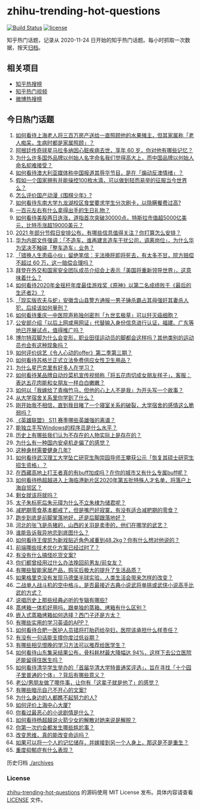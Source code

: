 # zhihu-trending-hot-questions

[![Build Status](https://github.com/justjavac/zhihu-trending-hot-questions/workflows/ci/badge.svg?branch=master)](https://github.com/justjavac/zhihu-trending-hot-questions/actions)
[![license](https://img.shields.io/github/license/justjavac/zhihu-trending-hot-questions)](https://github.com/justjavac/zhihu-trending-hot-questions/blob/master/LICENSE)

知乎热门话题，记录从 2020-11-24 日开始的知乎热门话题。每小时抓取一次数据，按天[归档](./archives)。

## 相关项目

- [知乎热搜榜](https://github.com/justjavac/zhihu-trending-top-search)
- [知乎热门视频](https://github.com/justjavac/zhihu-trending-hot-video)
- [微博热搜榜](https://github.com/justjavac/weibo-trending-hot-search)

## 今日热门话题

<!-- BEGIN -->
<!-- 最后更新时间 Thu Nov 26 2020 04:01:20 GMT+0800 (CST) -->
1. [如何看待上海老人将三百万房产送给一直照顾他的水果摊主，但其家属称「老人痴呆，生病时都是家属照顾」？](https://www.zhihu.com/question/431889437)
1. [阿根廷传奇球星马拉多纳因心脏疾病去世，享年 60 岁，你对他有哪些记忆？](https://www.zhihu.com/question/432018301)
1. [为什么许多国外品牌以创始人名字命名我们觉得高大上，而中国品牌以创始人命名却难接受？](https://www.zhihu.com/question/426636877)
1. [如何看待澳大利亚媒体称中国报道其辱华节目，是在「煽动反澳情绪」？](https://www.zhihu.com/question/431832348)
1. [假如一个国家拥有并能操控100枚水滴，可以做到轻而易举的征服当今世界么？](https://www.zhihu.com/question/429481997)
1. [怎么评价国产动漫《围棋少年》?](https://www.zhihu.com/question/30119683)
1. [如何看待东南大学九龙湖校区食堂要求学生分次刷卡，以隐瞒餐费过高?](https://www.zhihu.com/question/431913030)
1. [一百元左右有什么拿得出手的生日礼物？](https://www.zhihu.com/question/333123808)
1. [如何看待美股两日连涨，道指首次突破30000点，特斯拉市值超5000亿美元，比特币涨超19000美元？](https://www.zhihu.com/question/431876831)
1. [2021 年部分节假日安排公布，有哪些信息值得关注？你打算怎么安排？](https://www.zhihu.com/question/431980337)
1. [华为内部文件强调：「不造车，谁再建言造车干扰公司，调离岗位」，为什么华为坚决不触碰「整车造车」业务？](https://www.zhihu.com/question/431924620)
1. [「错换人生患癌小伙」留绝笔信：无法换肝即将死去，有太多不甘，院方赔偿不超过 60 万，这一赔偿合理吗？](https://www.zhihu.com/question/431915931)
1. [拜登在外交和国家安全团队成员介绍会上表示「美国将重新领导世界」，这意味着什么？](https://www.zhihu.com/question/431921120)
1. [如何看待2020年金摇杆年度最佳游戏奖《原神》以第二名成绩败于《最后的生还者2》？](https://www.zhihu.com/question/431874221)
1. [「现实版农夫与蛇」安徽含山县警方通报一男子锤杀霸占其母强奸其妻杀人犯，后续该如何量刑？](https://www.zhihu.com/question/431934158)
1. [如何看待重庆一中医院声称独创密剂「九世玄极草」可以歼灭癌细胞？](https://www.zhihu.com/question/431876705)
1. [公安部介绍「以后上网或用网证」代替输入身份信息进行认证，福建、广东等地已开展试点，值得推广吗？](https://www.zhihu.com/question/431609876)
1. [博尔特双脚为什么会变形，职业田径运动员的脚都会这样吗？其他类别的运动员也会有这种现象吗？](https://www.zhihu.com/question/49836933)
1. [如何评价综艺《令人心动的offer》第二季第三期？](https://www.zhihu.com/question/431963810)
1. [如何看待苏格兰正式立法免费供应女性卫生用品？](https://www.zhihu.com/question/431914593)
1. [为什么星巴克里有好多人在学习？](https://www.zhihu.com/question/332527599)
1. [如何看待某品牌自动炒菜机宣传视频称「将五花肉切成女朋友样子」，客服：表达五花肉能和女朋友一样白白嫩嫩？](https://www.zhihu.com/question/431910071)
1. [如何以「我嫁给了青梅竹马，但他的心上人不是我」为开头写一个故事？](https://www.zhihu.com/question/404865038)
1. [从大学宿舍关系里你学到了什么？](https://www.zhihu.com/question/307670950)
1. [刚开始我不相信，直到我目睹了一个寝室关系的破裂，大学宿舍的感情这么脆弱吗？](https://www.zhihu.com/question/316389359)
1. [《英雄联盟》 S11 赛季哪些英雄强的离谱？](https://www.zhihu.com/question/431171408)
1. [能独立手写Windows的程序员是什么水平？](https://www.zhihu.com/question/423054941)
1. [历史上有哪些我们认为不存在的人物实际上是存在的？](https://www.zhihu.com/question/265076764)
1. [为什么有一种国内安卓机走偏了的感觉？](https://www.zhihu.com/question/430707553)
1. [这种身材需要健身几年?](https://www.zhihu.com/question/430818707)
1. [如何看待武汉理工大学坠亡研究生陶崇园导师王攀获公示「恢复其硕士研究生招生资格」？](https://www.zhihu.com/question/431894257)
1. [在西藏高地上打王者真的有buff加成吗？在你的城市又有什么专属buff呢？](https://www.zhihu.com/question/431214803)
1. [如何看待杨超越进入上海临港新片区2020年第五批特殊人才名单，将落户上海自贸区？](https://www.zhihu.com/question/431840057)
1. [剩女就该将就吗？](https://www.zhihu.com/question/425182413)
1. [太子朱标死后朱元璋为什么不立朱棣为储君呢？](https://www.zhihu.com/question/304502031)
1. [减肥期零食基本都戒了，但是嘴巴好寂寞，有没有适合减肥期的零食？](https://www.zhihu.com/question/38720782)
1. [跑步到底是前脚掌落地好，还是后脚跟落地好？](https://www.zhihu.com/question/32134107)
1. [河北的张飞是杀猪的，山西的关羽是卖枣的，他们在哪学的武艺？](https://www.zhihu.com/question/426938125)
1. [谁能告诉我异地恋到底图什么？](https://www.zhihu.com/question/304440293)
1. [如何看待王俊凯为新戏贴近角色减重到48.2kg？你有什么想对他说的？](https://www.zhihu.com/question/431540644)
1. [前端哪些技术优化方案已经过时了？](https://www.zhihu.com/question/385397882)
1. [有没有什么搞怪吃货文案?](https://www.zhihu.com/question/410110804)
1. [你们都曾经用过什么办法挽回前男友/前女友？](https://www.zhihu.com/question/300493944)
1. [有哪些智能家居产品，购买后极大的提升了生活品质？](https://www.zhihu.com/question/428762154)
1. [如果格里克没有发现马德堡半球实验，人类生活会带来怎样的改变？](https://www.zhihu.com/question/431965472)
1. [二战单人战斗机的空中格斗，是否最接近古典小说武将单挑或武侠小说高手比武的方式？](https://www.zhihu.com/question/431530856)
1. [说唱历史上那些经典必听的专辑有哪些?](https://www.zhihu.com/question/429942796)
1. [蒸烤箱一体机好用吗，跟单独的蒸箱、烤箱有什么区别？](https://www.zhihu.com/question/48277578)
1. [嵌入式蒸箱烤箱如何选择？西门子还是方太？](https://www.zhihu.com/question/45770568)
1. [有哪些实用的学习英语的APP？](https://www.zhihu.com/question/287401083)
1. [如何看待合肥一医护人员错将打胎药给孕妇，医院该承担什么样责任？](https://www.zhihu.com/question/431787816)
1. [有没有一句话能支撑你度过低谷期？](https://www.zhihu.com/question/431410866)
1. [有哪些相见恨晚的学习方法可以推荐给医学生？](https://www.zhihu.com/question/270857566)
1. [如何看待山东集采结果公布，骨科耗材最大降幅达 94%，这样下去公立医院还能留得住医生吗？](https://www.zhihu.com/question/430742671)
1. [如何看待清华学生举办的「首届华清大学特普通奖评选」，旨在寻找「十个园子里普通的个体」？背后有哪些意义？](https://www.zhihu.com/question/427891198)
1. [老公/男朋友做了哪件事，让你有「这辈子就是他了」的感觉？](https://www.zhihu.com/question/421025094)
1. [有哪些暗示自己不开心的文案?](https://www.zhihu.com/question/422497116)
1. [为什么身边的人都瞧不起努力的人?](https://www.zhihu.com/question/303725044)
1. [如何评价上海中心大厦?](https://www.zhihu.com/question/34681109)
1. [你看过最恶心的小说剧情是什么？](https://www.zhihu.com/question/369332016)
1. [如何看待杨超越说火箭少女的解散对她来说是解脱？](https://www.zhihu.com/question/431802213)
1. [你第一次约会都发生哪些尴尬事？](https://www.zhihu.com/question/431833437)
1. [改变思维，真的能改变命运吗？](https://www.zhihu.com/question/425543990)
1. [如果可以将一个人的记忆储存，并嫁接到另一个人身上，那这是不是重生？](https://www.zhihu.com/question/431595276)
1. [重度抑郁症有什么表现？](https://www.zhihu.com/question/366074891)
<!-- END -->

历史归档 [./archives](./archives)

### License

[zhihu-trending-hot-questions](https://github.com/justjavac/zhihu-trending-hot-questions) 的源码使用 MIT License 发布。具体内容请查看 [LICENSE](./LICENSE) 文件。
